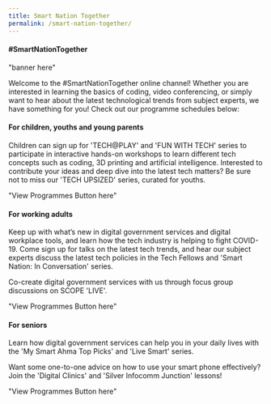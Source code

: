 ```yaml
---
title: Smart Nation Together
permalink: /smart-nation-together/
---
```


#### **\#SmartNationTogether**

"banner here"

Welcome to the #SmartNationTogether online channel! Whether you are interested in learning the basics of coding, video conferencing, or simply want to hear about the latest technological trends from subject experts, we have something for you! Check out our programme schedules below:

#### **For children, youths and young parents**
 
Children can sign up for 'TECH@PLAY' and 'FUN WITH TECH' series to participate in interactive hands-on workshops to learn different tech concepts such as coding, 3D printing and artificial intelligence. Interested to contribute your ideas and deep dive into the latest tech matters? Be sure not to miss our 'TECH UPSIZED' series, curated for youths.

"View Programmes Button here"

#### **For working adults**

Keep up with what’s new in digital government services and digital workplace tools, and learn how the tech industry is helping to fight COVID-19. Come sign up for talks on the latest tech trends, and hear our subject experts discuss the latest tech policies in the Tech Fellows and 'Smart Nation: In Conversation' series.

Co-create digital government services with us through focus group discussions on SCOPE 'LIVE'.

"View Programmes Button here"
  
#### **For seniors**
 
Learn how digital government services can help you in your daily lives with the 'My Smart Ahma Top Picks' and 'Live Smart' series.

Want some one-to-one advice on how to use your smart phone effectively? Join the 'Digital Clinics' and 'Silver Infocomm Junction' lessons!

"View Programmes Button here"

